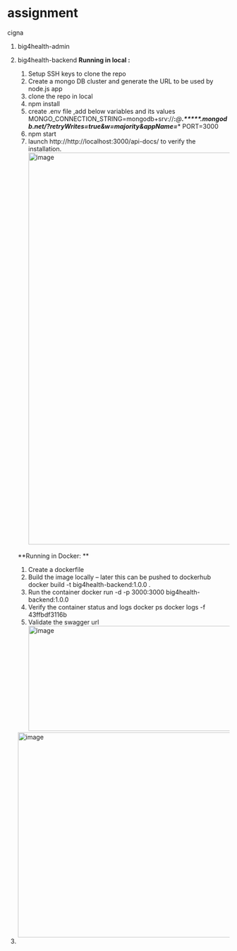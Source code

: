 # assignment
cigna
1. big4health-admin
2. big4health-backend
   **Running in local :**
   1. Setup SSH keys to clone the repo
   2. Create a mongo DB cluster and generate the URL to be used by node.js app
   3. clone the repo in local
   4. npm install 
   5. create .env file ,add below variables and its values
      MONGO_CONNECTION_STRING=mongodb+srv://******:*******@****.*****.mongodb.net/?retryWrites=true&w=majority&appName=****
      PORT=3000
   6. npm start 
   7. launch http://http://localhost:3000/api-docs/ to verify the installation.
      <img width="1868" height="887" alt="image" src="https://github.com/user-attachments/assets/a5623369-b8e3-44f1-b2a7-73e682711373" />

  
     **Running in Docker: **
   1.	Create a dockerfile
   2.	Build the image locally – later this can be pushed to dockerhub 
      docker build -t big4health-backend:1.0.0 .
   3.	Run the container 
      docker run -d  -p 3000:3000 big4health-backend:1.0.0
   4.	Verify the container status and logs
      docker ps
      docker logs -f 43ffbdf3116b
   5.	Validate the swagger url 
        <img width="940" height="238" alt="image" src="https://github.com/user-attachments/assets/d1a06e34-2d41-4796-b97a-7bc347c0e4e4" />

     <img width="940" height="464" alt="image" src="https://github.com/user-attachments/assets/2771e288-d17a-4d6d-9cf2-6219f8e44c84" />


 
 



 
 


4. 

